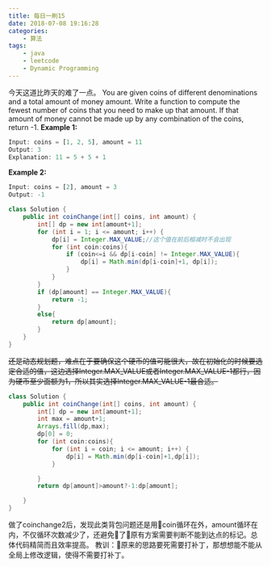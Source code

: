 ```yaml
---
title: 每日一刷15
date: 2018-07-08 19:16:28
categories: 
    - 算法
tags:
    - java
    - leetcode
    - Dynamic Programming
---
```

今天这道比昨天的难了一点。
You are given coins of different denominations and a total amount of money amount. Write a function to compute the fewest number of coins that you need to make up that amount. If that amount of money cannot be made up by any combination of the coins, return -1.
**Example 1:**
```js
Input: coins = [1, 2, 5], amount = 11
Output: 3 
Explanation: 11 = 5 + 5 + 1
```
**Example 2:**
```js
Input: coins = [2], amount = 3
Output: -1
```
```java
class Solution {
    public int coinChange(int[] coins, int amount) {
        int[] dp = new int[amount+1];
        for (int i = 1; i <= amount; i++) {
            dp[i] = Integer.MAX_VALUE;//这个值在前后相减时不会出现
            for (int coin:coins){
                if (coin<=i && dp[i-coin] != Integer.MAX_VALUE){
                    dp[i] = Math.min(dp[i-coin]+1, dp[i]);
                }
            }
        }
        if (dp[amount] == Integer.MAX_VALUE){
            return -1;
        }
        else{
            return dp[amount];
        }
    }
}
```
~~还是动态规划题，难点在于要确保这个硬币的值可能很大，故在初始化的时候要选定合适的值，这边选择Integer.MAX_VALUE或者Integer.MAX_VALUE-1都行，因为硬币至少面额为1，所以其实选择Integer.MAX_VALUE-1最合适。~~

```java
class Solution {
    public int coinChange(int[] coins, int amount) {
        int[] dp = new int[amount+1];
        int max = amount+1;
        Arrays.fill(dp,max);
        dp[0] = 0;
        for (int coin:coins){
            for (int i = coin; i <= amount; i++) {
                dp[i] = Math.min(dp[i-coin]+1,dp[i]);
            }

        }
        return dp[amount]>amount?-1:dp[amount];

    }
}
```
做了coinchange2后，发现此类背包问题还是用coin循环在外，amount循环在内，不仅循环次数减少了，还避免了原有方案需要判断不能到达点的标记。总体代码精简而且效率提高。
教训：原来的思路要死需要打补丁，那想想能不能从全局上修改逻辑，使得不需要打补丁。

